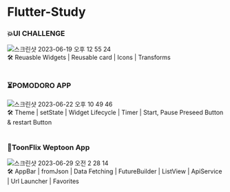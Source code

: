 # Flutter-Study

### 💥UI CHALLENGE
![스크린샷 2023-06-19 오후 12 55 24](https://github.com/Muzi1998s/Flutter-Study/assets/33271575/7c0eb418-52b6-4f52-b380-4e52f37121d9) </br>
🛠️ Reuasble Widgets | Reusable card | Icons | Transforms
</br> </br>
### ⏳POMODORO APP
![스크린샷 2023-06-22 오후 10 49 46](https://github.com/Muzi1998s/Flutter-Study/assets/33271575/28ace88d-c8e2-4cec-afb5-4f619bf121ab) </br>
🛠️ Theme | setState | Widget Lifecycle | Timer | Start, Pause Preseed Button & restart Button
</br> </br>
### 🌄ToonFlix Weptoon App
![스크린샷 2023-06-29 오전 2 28 14](https://github.com/Muzi1998s/Flutter-Study/assets/33271575/6acecdb9-4aa0-4b17-9914-9cb8f631ebb5)</br>
🛠️ AppBar | fromJson | Data Fetching | FutureBuilder | ListView | ApiService | Url Launcher | Favorites
